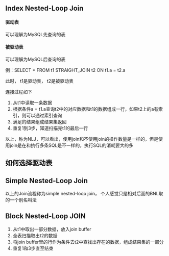 ## Index Nested-Loop Join

#### 驱动表

可以理解为MySQL先查询的表

#### 被驱动表

可以理解为MySQL后查询的表

例：SELECT * FROM t1 STRAIGHT_JOIN t2 ON t1.a = t2.a

此时， t1是驱动表， t2是被驱动表

连接过程如下

1. 从t1中读取一条数据
2. 根据条件a = t1.a查询t2中的对应数据和t1的数据组成一行，如果t2上的a有索引，则可以通过索引查询
3. 满足的结果组成结果集返回
4. 重复1到3步，知道扫描完t1的最后一行

以上，称为NLJ，可以看出，使用join和不使用join的操作数量是一样的，但是使用join是在和执行多条SQL是不一样的，执行SQL的消耗要大的多



## 如何选择驱动表

## Simple Nested-Loop Join

以上的Join流程称为simple nested-loop join， 个人感觉只是相对后面的BNL取的一个别名叫法

## Block Nested-Loop JOIN

1. 从t1中取出一部分数据，放入join buffer
2. 全表扫描取出t2的数据
3. 将join buffer里的行作为条件去t2中查找出存在的数据，组成结果集的一部分
4. 重复1和3步直至结束



